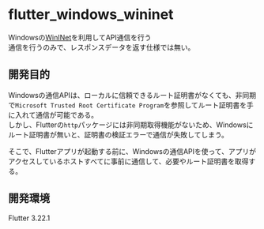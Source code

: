 # flutter_windows_wininet

Windowsの[WinINet](https://learn.microsoft.com/ja-jp/windows/win32/wininet/about-wininet)を利用してAPI通信を行う  
通信を行うのみで、レスポンスデータを返す仕様では無い。

## 開発目的

Windowsの通信APIは、ローカルに信頼できるルート証明書がなくても、非同期で`Microsoft Trusted Root Certificate Program`を参照してルート証明書を手に入れて通信が可能である。  
しかし、Flutterの`http`パッケージには非同期取得機能がないため、Windowsにルート証明書が無いと、証明書の検証エラーで通信が失敗してしまう。

そこで、Flutterアプリが起動する前に、Windowsの通信APIを使って、アプリがアクセスしているホストすべてに事前に通信して、必要やルート証明書を取得する。

## 開発環境

Flutter 3.22.1 
